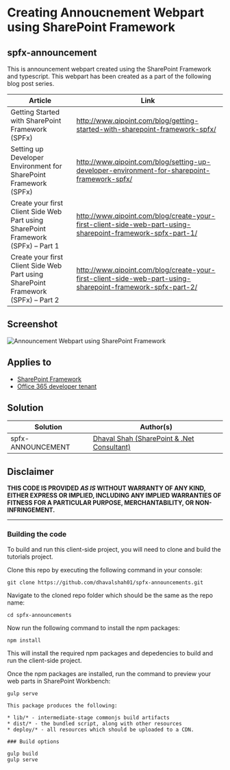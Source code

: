 # Creating Annoucnement Webpart using SharePoint Framework
## spfx-announcement

This is announcement webpart created using the SharePoint Framework and typescript. This webpart has been created as a part of the following blog post series.

Article|Link
--------|---------
Getting Started with SharePoint Framework (SPFx) | http://www.qipoint.com/blog/getting-started-with-sharepoint-framework-spfx/
Setting up Developer Environment for SharePoint Framework (SPFx)  | http://www.qipoint.com/blog/setting-up-developer-environment-for-sharepoint-framework-spfx/
Create your first Client Side Web Part using SharePoint Framework (SPFx) – Part 1  |http://www.qipoint.com/blog/create-your-first-client-side-web-part-using-sharepoint-framework-spfx-part-1/
Create your first Client Side Web Part using SharePoint Framework (SPFx) – Part 2  | http://www.qipoint.com/blog/create-your-first-client-side-web-part-using-sharepoint-framework-spfx-part-2/

## Screenshot

![Announcement Webpart using SharePoint Framework](https://github.com/dhavalshah01/spfx-announcements/blob/master/Screenshots/Announcement%20SharePoint%20SPFX%20Webpart.png)


## Applies to

* [SharePoint Framework](http://dev.office.com/sharepoint/docs/spfx/sharepoint-framework-overview)
* [Office 365 developer tenant](http://dev.office.com/sharepoint/docs/spfx/set-up-your-developer-tenant)

## Solution

Solution|Author(s)
--------|---------
spfx-ANNOUNCEMENT| [Dhaval Shah (SharePoint & .Net Consultant)](http://www.dhavalcodes.com/AboutMe)



## Disclaimer
**THIS CODE IS PROVIDED *AS IS* WITHOUT WARRANTY OF ANY KIND, EITHER EXPRESS OR IMPLIED, INCLUDING ANY IMPLIED WARRANTIES OF FITNESS FOR A PARTICULAR PURPOSE, MERCHANTABILITY, OR NON-INFRINGEMENT.**

---
### Building the code

To build and run this client-side project, you will need to clone and build the tutorials project.

Clone this repo by executing the following command in your console:

```
git clone https://github.com/dhavalshah01/spfx-announcements.git
```

Navigate to the cloned repo folder which should be the same as the repo name:

```
cd spfx-announcements
```


Now run the following command to install the npm packages:

```
npm install
```

This will install the required npm packages and depedencies to build and run the client-side project.

Once the npm packages are installed, run the command to preview your web parts in SharePoint Workbench:

```
gulp serve

This package produces the following:

* lib/* - intermediate-stage commonjs build artifacts
* dist/* - the bundled script, along with other resources
* deploy/* - all resources which should be uploaded to a CDN.

### Build options

gulp build
gulp serve
